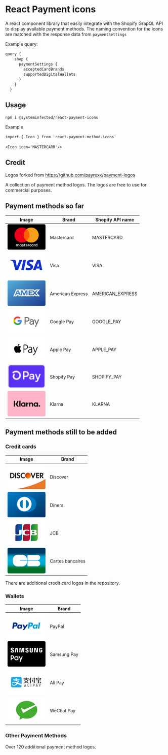 # React Payment icons

A react component library that easily integrate with the Shopify GrapQL API to display available payment methods. The naming convention for the icons are matched with the response data from `paymentSettings`

Example query:

```
query {
    shop {
      paymentSettings {
        acceptedCardBrands
        supportedDigitalWallets
      }
    }
  }
```

## Usage

```
npm i @systeminfected/react-payment-icons
```

Example

```
import { Icon } from 'react-payment-method-icons'

<Icon icon='MASTERCARD'/>
```

## Credit

Logos forked from https://github.com/payrexx/payment-logos

A collection of payment method logos. The logos are free to use for commercial purposes.

## Payment methods so far

| Image                                                                  | Brand            | Shopify API name |
| ---------------------------------------------------------------------- | ---------------- | ---------------- |
| <img src="assets/card-icons/card_mastercard.svg" width="120px"/>       | Mastercard       | MASTERCARD       |
| <img src="assets/card-icons/card_visa.svg" width="120px"/>             | Visa             | VISA             |
| <img src="assets/card-icons/card_american-express.svg" width="120px"/> | American Express | AMERICAN_EXPRESS |
| <img src="assets/card-icons/card_google-pay.svg" width="120px"/>       | Google Pay       | GOOGLE_PAY       |
| <img src="assets/card-icons/card_apple-pay.svg" width="120px"/>        | Apple Pay        | APPLE_PAY        |
| <img src="assets/card-icons/card_shopify_pay.svg" width="120px"/>      | Shopify Pay      | SHOPIFY_PAY      |
| <img src="assets/card-icons/card_klarna.svg" width="120px"/>           | Klarna           | KLARNA           |

## Payment methods still to be added

### Credit cards

| Image                                                                  | Brand            |
| ---------------------------------------------------------------------- | ---------------- |
| <img src="assets/card-icons/card_discover.svg" width="120px"/>         | Discover         |
| <img src="assets/card-icons/card_diners_club.svg" width="120px"/>      | Diners           |
| <img src="assets/card-icons/card_jcb.svg" width="120px"/>              | JCB              |
| <img src="assets/card-icons/card_cartes_bancaires.svg" width="120px"/> | Cartes bancaires |

There are additional credit card logos in the repository.

### Wallets

| Image                                                             | Brand       |
| ----------------------------------------------------------------- | ----------- |
| <img src="assets/card-icons/card_paypal.svg" width="120px"/>      | PayPal      |
| <img src="assets/card-icons/card_samsung-pay.svg" width="120px"/> | Samsung Pay |
| <img src="assets/card-icons/card_alipay.svg" width="120px"/>      | Ali Pay     |
| <img src="assets/card-icons/card_wechat-pay.svg" width="120px"/>  | WeChat Pay  |

### Other Payment Methods

Over 120 additional payment method logos.
